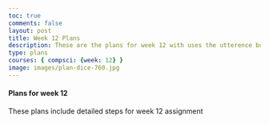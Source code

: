 ```yaml
---
toc: true
comments: false
layout: post
title: Week 12 Plans
description: These are the plans for week 12 with uses the utterence bot
type: plans
courses: { compsci: {week: 12} }
image: images/plan-dice-760.jpg
---
```



#### Plans for week 12
These plans include detailed steps for week 12 assignment

